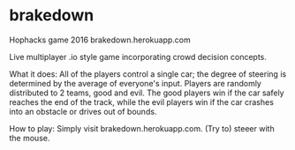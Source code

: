 # brakedown
Hophacks game 2016
brakedown.herokuapp.com

Live multiplayer .io style game incorporating crowd decision concepts.

What it does:
All of the players control a single car; the degree of steering is determined by the average of everyone's input. Players are randomly distributed to 2 teams, good and evil. The good players win if the car safely reaches the end of the track, while the evil players win if the car crashes into an obstacle or drives out of bounds.

How to play:
Simply visit brakedown.herokuapp.com. (Try to) steeer with the mouse.
